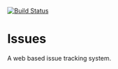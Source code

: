 [![Build Status](https://travis-ci.com/raphaelhanneken/issues.svg?token=ryVq6x2Yp1xiHsksHy16&branch=master)](https://travis-ci.com/raphaelhanneken/issues)

# Issues #
A web based issue tracking system.
